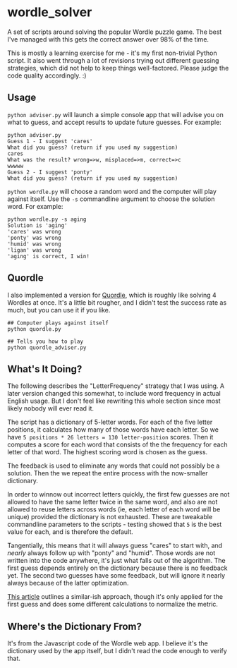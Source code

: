 # wordle_solver
A set of scripts around solving the popular Wordle puzzle game. The best I've managed with this gets the correct answer over 98% of the time. 

This is mostly a learning exercise for me - it's my first non-trivial Python script. It also went through a lot of revisions trying out different guessing strategies, which did not help to keep things well-factored. Please judge the code quality accordingly. :) 

## Usage
`python adviser.py` will launch a simple console app that will advise you on what to guess, and accept results to update future guesses. For example:
```
python adviser.py
Guess 1 - I suggest 'cares'
What did you guess? (return if you used my suggestion)
cares
What was the result? wrong=>w, misplaced=>m, correct=>c
wwwww
Guess 2 - I suggest 'ponty'
What did you guess? (return if you used my suggestion)
```

`python wordle.py` will choose a random word and the computer will play against itself. Use the `-s` commandline argument to choose the solution word. For example:
```
python wordle.py -s aging
Solution is 'aging'
'cares' was wrong
'ponty' was wrong
'humid' was wrong
'ligan' was wrong
'aging' is correct, I win!
```

## Quordle
I also implemented a version for [Quordle](https://www.quordle.com/), which is roughly like solving 4 Wordles at once. It's a little bit rougher, and I didn't test the success rate as much, but you can use it if you like. 

```
## Computer plays against itself
python quordle.py

## Tells you how to play
python quordle_adviser.py
```


## What's It Doing?
The following describes the "LetterFrequency" strategy that I was using. A later version changed this somewhat, to include word frequency in actual English usage. But I don't feel like rewriting this whole section since most likely nobody will ever read it. 

The script has a dictionary of 5-letter words. For each of the five letter positions, it calculates how many of those words have each letter. So we have `5 positions * 26 letters = 130 letter-position` scores. Then it computes a score for each word that consists of the the frequency for each letter of that word. The highest scoring word is chosen as the guess. 

The feedback is used to eliminate any words that could not possibly be a solution. Then the we repeat the entire process with the now-smaller dictionary. 

In order to winnow out incorrect letters quickly, the first few guesses are not allowed to have the same letter twice in the same word, and also are not allowed to reuse letters across words (ie, each letter of each word will be unique) provided the dictionary is not exhausted. These are tweakable commandline parameters to the scripts - testing showed that `5` is the best value for each, and is therefore the default. 

Tangentially, this means that it will always guess "cares" to start with, and _nearly_ always follow up with "ponty" and "humid". Those words are not written into the code anywhere, it's just what falls out of the algorithm. The first guess depends entirely on the dictionary because there is no feedback yet. The second two guesses have some feedback, but will ignore it nearly always because of the latter optimization. 

[This article](https://towardsdatascience.com/a-frequency-analysis-on-wordle-9c5778283363) outlines a similar-ish approach, though it's only applied for the first guess and does some different calculations to normalize the metric. 

## Where's the Dictionary From?
It's from the Javascript code of the Wordle web app. I believe it's the dictionary used by the app itself, but I didn't read the code enough to verify that. 